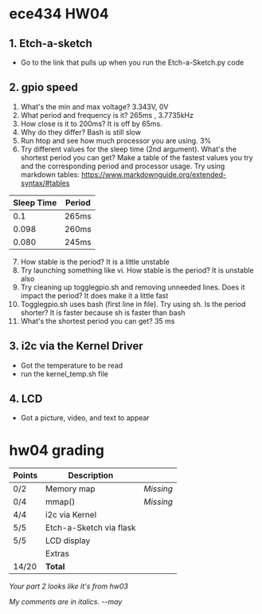 # ece434 HW04


## 1. Etch-a-sketch
- Go to the link that pulls up when you run the Etch-a-Sketch.py code

## 2. gpio speed
1. What's the min and max voltage?
    3.343V, 0V
2. What period and frequency is it?
    265ms , 3.7735kHz
3. How close is it to 200ms?
    It is off by 65ms.
4. Why do they differ?
    Bash is still slow 
5. Run htop and see how much processor you are using.
    3%
6. Try different values for the sleep time (2nd argument). What's the shortest period you can get? Make a table of the fastest values you try and the corresponding period and processor usage. Try using markdown tables: https://www.markdownguide.org/extended-syntax/#tables

  | Sleep Time     | Period |
  | ----------- | ----------- |
  | 0.1        | 265ms |
  | 0.098       | 260ms |
  | 0.080        | 245ms |
7. How stable is the period?
    It is a little unstable
8. Try launching something like vi. How stable is the period?
    It is unstable also
9. Try cleaning up togglegpio.sh and removing unneeded lines. Does it impact the period?
    It does make it a little fast
10. Togglegpio.sh uses bash (first line in file). Try using sh. Is the period shorter?
    It is faster because sh is faster than bash
11. What's the shortest period you can get?
    35 ms

## 3. i2c via the Kernel Driver
- Got the temperature to be read
- run the kernel_temp.sh file

## 4. LCD
- Got a picture, video, and text to appear

# hw04 grading

| Points      | Description | |
| ----------- | ----------- | - |
|  0/2 | Memory map | *Missing*
|  0/4 | mmap() | *Missing*
|  4/4 | i2c via Kernel
|  5/5 | Etch-a-Sketch via flask
|  5/5 | LCD display
|      | Extras
| 14/20 | **Total**
*Your part 2 looks like it's from hw03*

*My comments are in italics. --may*

